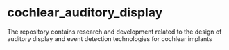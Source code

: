 # cochlear_auditory_display
The repository contains research and development related to the design of auditory display and event detection technologies for cochlear implants

